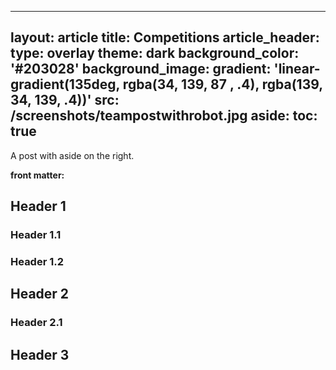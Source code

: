 


---
layout: article
title: Competitions
article_header:
  type: overlay
  theme: dark
  background_color: '#203028'
  background_image:
    gradient: 'linear-gradient(135deg, rgba(34, 139, 87 , .4), rgba(139, 34, 139, .4))'
    src: /screenshots/teampostwithrobot.jpg
aside:
  toc: true
---
A post with aside on the right.

<!--more-->

**front matter:**

## Header 1

### Header 1.1

### Header 1.2

## Header 2

### Header 2.1

## Header 3
